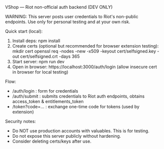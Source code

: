 VShop — Riot non-official auth backend (DEV ONLY)

WARNING: This server posts user credentials to Riot's non-public endpoints. Use only for personal testing and at your own risk.

Quick start (local):
1. Install deps: npm install
2. Create certs (optional but recommended for browser extension testing):
   mkdir cert
   openssl req -nodes -new -x509 -keyout cert/selfsigned.key -out cert/selfsigned.crt -days 365
3. Start server: npm run dev
4. Open in browser: https://localhost:3000/auth/login  (allow insecure cert in browser for local testing)

Flow:
- /auth/login : form for credentials
- /auth/submit : submits credentials to Riot auth endpoints, obtains access_token & entitlements_token
- /token?code=... : exchange one-time code for tokens (used by extension)

Security notes:
- Do NOT use production accounts with valuables. This is for testing.
- Do not expose this server publicly without hardening.
- Consider deleting certs/keys after use.

